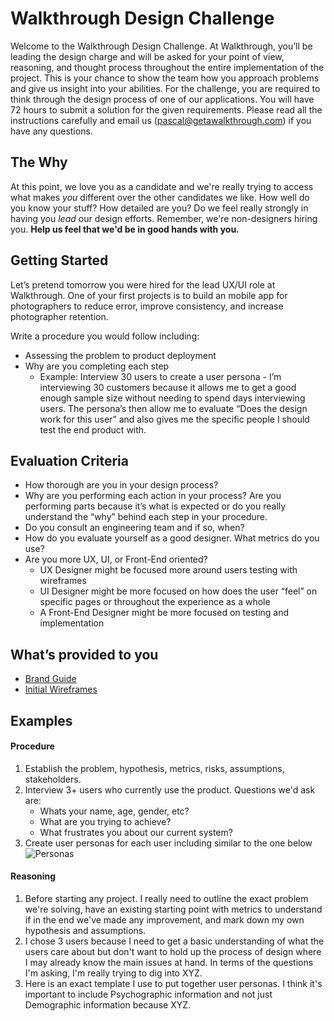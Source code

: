 # Walkthrough Design Challenge
Welcome to the Walkthrough Design Challenge. At Walkthrough, you’ll be leading the design charge and will be asked for your point of view, reasoning, and thought process throughout the entire implementation of the project. This is your chance to show the team how you approach problems and give us insight into your abilities. For the challenge, you are required to think through the design process of one of our applications. You will have 72 hours to submit a solution for the given requirements. Please read all the instructions carefully and email us (pascal@getawalkthrough.com) if you have any questions.


## The Why
At this point, we love you as a candidate and we're really trying to access what makes _you_ different over the other candidates we like. How well do you know your stuff? How detailed are you? Do we feel really strongly in having you _lead_ our design efforts. Remember, we're non-designers hiring you. **Help us feel that we'd be in good hands with you.**


## Getting Started
Let’s pretend tomorrow you were hired for the lead UX/UI role at Walkthrough. One of your first projects is to build an mobile app for photographers to reduce error, improve consistency, and increase photographer retention. 

Write a procedure you would follow including: 
- Assessing the problem to product deployment
- Why are you completing each step
	- Example: Interview 30 users to create a user persona - I’m interviewing 30 customers because it allows me to get a good enough sample size without needing to spend days interviewing users. The persona’s then allow me to evaluate “Does the design work for this user” and also gives me the specific people I should test the end product with. 

## Evaluation Criteria
- How thorough are you in your design process?
- Why are you performing each action in your process? Are you performing parts because it’s what is expected or do you really understand the “why” behind each step in your procedure.
- Do you consult an engineering team and if so, when?
- How do you evaluate yourself as a good designer. What metrics do you use?
- Are you more UX, UI, or Front-End oriented?
    - UX Designer might be focused more around users testing with wireframes
    - UI Designer might be more focused on how does the user “feel” on specific pages or throughout the experience as a whole
    - A Front-End Designer might be more focused on testing and implementation


## What’s provided to you
- [Brand Guide](https://drive.google.com/drive/folders/11w45Y52HLYt-jDglLbwZ9O91ivqyRkqp?usp=sharing)
- [Initial Wireframes](https://invis.io/N3MVBPDJQZ2)



## Examples 
#### Procedure

1. Establish the problem, hypothesis, metrics, risks, assumptions, stakeholders.
2. Interview 3+ users who currently use the product. Questions we'd ask are:
	- Whats your name, age, gender, etc?
	- What are you trying to achieve?
	- What frustrates you about our current system?
3. Create user personas for each user including similar to the one below
![Personas](http://i64.tinypic.com/2dwdvdt.png)


#### Reasoning

1. Before starting any project. I really need to outline the exact problem we're solving, have an existing starting point with metrics to understand if in the end we've made any improvement, and mark down my own hypothesis and assumptions. 
2. I chose 3 users because I need to get a basic understanding of what the users care about but don't want to hold up the process of design where I may already know the main issues at hand.  In terms of the questions I'm asking, I'm really trying to dig into XYZ. 
3. Here is an exact template I use to put together user personas. I think it's important to include Psychographic information and not just Demographic information because XYZ. 
